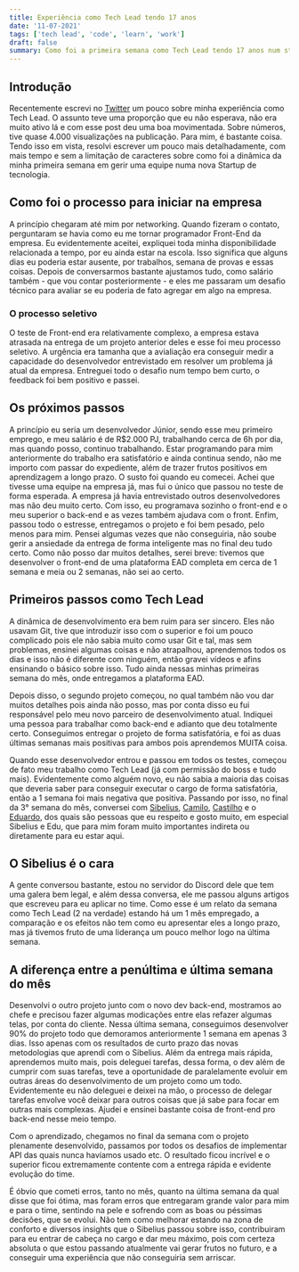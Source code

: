 ```yaml
---
title: Experiência como Tech Lead tendo 17 anos
date: '11-07-2021'
tags: ['tech lead', 'code', 'learn', 'work']
draft: false
summary: Como foi a primeira semana como Tech Lead tendo 17 anos num startup de tecnologia?
---
```


## Introdução

Recentemente escrevi no [Twitter](https://twitter.com/vit0rrk/status/1456382675720224770) um pouco sobre minha experiência como Tech Lead. O assunto teve uma proporção que eu não esperava, não era muito ativo lá e com esse post deu uma boa movimentada. Sobre números, tive quase 4.000 visualizações na publicação. Para mim, é bastante coisa.
Tendo isso em vista, resolvi escrever um pouco mais detalhadamente, com mais tempo e sem a limitação de caracteres sobre como foi a dinâmica da minha primeira semana em gerir uma equipe numa nova Startup de tecnologia.

## Como foi o processo para iniciar na empresa

A princípio chegaram até mim por networking. Quando fizeram o contato, perguntaram se havia como eu me tornar programador Front-End da empresa. Eu evidentemente aceitei, expliquei toda minha disponibilidade relacionada a tempo, por eu ainda estar na escola. Isso significa que alguns dias eu poderia estar ausente, por trabalhos, semana de provas e essas coisas. Depois de conversarmos bastante ajustamos tudo, como salário também - que vou contar posteriormente - e eles me passaram um desafio técnico para avaliar se eu poderia de fato agregar em algo na empresa.

### O processo seletivo

O teste de Front-end era relativamente complexo, a empresa estava atrasada na entrega de um projeto anterior deles e esse foi meu processo seletivo. A urgência era tamanha que a avialiação era conseguir medir a capacidade do desenvolvedor entrevistado em resolver um problema já atual da empresa. Entreguei todo o desafio num tempo bem curto, o feedback foi bem positivo e passei.

## Os próximos passos

A princípio eu seria um desenvolvedor Júnior, sendo esse meu primeiro emprego, e meu salário é de R$2.000 PJ, trabalhando cerca de 6h por dia, mas quando posso, continuo trabalhando. Estar programando para mim anteriormente do trabalho era satisfatório e ainda continua sendo, não me importo com passar do expediente, além de trazer frutos positivos em aprendizagem a longo prazo.
O susto foi quando eu comecei. Achei que tivesse uma equipe na empresa já, mas fui o único que passou no teste de forma esperada. A empresa já havia entrevistado outros desenvolvedores mas não deu muito certo. Com isso, eu programava sozinho o front-end e o meu superior o back-end e as vezes também ajudava com o front. Enfim, passou todo o estresse, entregamos o projeto e foi bem pesado, pelo menos para mim. Pensei algumas vezes que não conseguiria, não soube gerir a ansiedade da entrega de forma inteligente mas no final deu tudo certo. Como não posso dar muitos detalhes, serei breve: tivemos que desenvolver o front-end de uma plataforma EAD completa em cerca de 1 semana e meia ou 2 semanas, não sei ao certo.

## Primeiros passos como Tech Lead

A dinâmica de desenvolvimento era bem ruim para ser sincero. Eles não usavam Git, tive que introduzir isso com o superior e foi um pouco complicado pois ele não sabia muito como usar Git e tal, mas sem problemas, ensinei algumas coisas e não atrapalhou, aprendemos todos os dias e isso não é diferente com ninguém, então gravei vídeos e afins ensinando o básico sobre isso. Tudo ainda nessas minhas primeiras semana do mês, onde entregamos a plataforma EAD.

Depois disso, o segundo projeto começou, no qual também não vou dar muitos detalhes pois ainda não posso, mas por conta disso eu fui responsável pelo meu novo parceiro de desenvolvimento atual. Indiquei uma pessoa para trabalhar como back-end e adianto que deu totalmente certo. Conseguimos entregar o projeto de forma satisfatória, e foi as duas últimas semanas mais positivas para ambos pois aprendemos MUITA coisa.

Quando esse desenvolvedor entrou e passou em todos os testes, começou de fato meu trabalho como Tech Lead (já com permissão do boss e tudo mais). Evidentemente como alguém novo, eu não sabia a maioria das coisas que deveria saber para conseguir executar o cargo de forma satisfatória, então a 1 semana foi mais negativa que positiva. Passando por isso, no final da 3° semana do mês, conversei com [Sibelius](https://twitter.com/sseraphini), [Camilo](https://twitter.com/OCam_l), [Castilho](https://twitter.com/coproduto) e o [Eduardo](https://twitter.com/TheEduardoRFS), dos quais são pessoas que eu respeito e gosto muito, em especial Sibelius e Edu, que para mim foram muito importantes indireta ou diretamente para eu estar aqui.

## O Sibelius é o cara

A gente conversou bastante, estou no servidor do Discord dele que tem uma galera bem legal, e além dessa conversa, ele me passou alguns artigos que escreveu para eu aplicar no time. Como esse é um relato da semana como Tech Lead (2 na verdade) estando há um 1 mês empregado, a comparação e os efeitos não tem como eu apresentar eles a longo prazo, mas já tivemos fruto de uma liderança um pouco melhor logo na última semana.

## A diferença entre a penúltima e última semana do mês

Desenvolvi o outro projeto junto com o novo dev back-end, mostramos ao chefe e precisou fazer algumas modicações entre elas refazer algumas telas, por conta do cliente. Nessa última semana, conseguimos desenvolver 90% do projeto todo que demoramos anteriormente 1 semana em apenas 3 dias. Isso apenas com os resultados de curto prazo das novas metodologias que aprendi com o Sibelius. Além da entrega mais rápida, aprendemos muito mais, pois deleguei tarefas, dessa forma, o dev além de cumprir com suas tarefas, teve a oportunidade de paralelamente evoluir em outras áreas do desenvolvimento de um projeto como um todo. Evidentemente eu não deleguei e deixei na mão, o processo de delegar tarefas envolve você deixar para outros coisas que já sabe para focar em outras mais complexas. Ajudei e ensinei bastante coisa de front-end pro back-end nesse meio tempo.

Com o aprendizado, chegamos no final da semana com o projeto plenamente desenvolvido, passamos por todos os desafios de implementar API das quais nunca havíamos usado etc. O resultado ficou incrível e o superior ficou extremamente contente com a entrega rápida e evidente evolução do time.

É óbvio que cometi erros, tanto no mês, quanto na última semana da qual disse que foi ótima, mas foram erros que entregaram grande valor para mim e para o time, sentindo na pele e sofrendo com as boas ou péssimas decisões, que se evolui. Não tem como melhorar estando na zona de conforto e diversos insights que o Sibelius passou sobre isso, contribuiram para eu entrar de cabeça no cargo e dar meu máximo, pois com certeza absoluta o que estou passando atualmente vai gerar frutos no futuro, e a conseguir uma experiência que não conseguiria sem arriscar.
